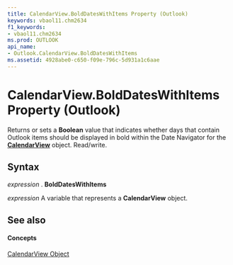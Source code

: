 ```yaml
---
title: CalendarView.BoldDatesWithItems Property (Outlook)
keywords: vbaol11.chm2634
f1_keywords:
- vbaol11.chm2634
ms.prod: OUTLOOK
api_name:
- Outlook.CalendarView.BoldDatesWithItems
ms.assetid: 4928abe0-c650-f09e-796c-5d931a1c6aae
---
```



# CalendarView.BoldDatesWithItems Property (Outlook)

Returns or sets a  **Boolean** value that indicates whether days that contain Outlook items should be displayed in bold within the Date Navigator for the **[CalendarView](calendarview-object-outlook.md)** object. Read/write.


## Syntax

 _expression_ . **BoldDatesWithItems**

 _expression_ A variable that represents a **CalendarView** object.


## See also


#### Concepts


[CalendarView Object](calendarview-object-outlook.md)

